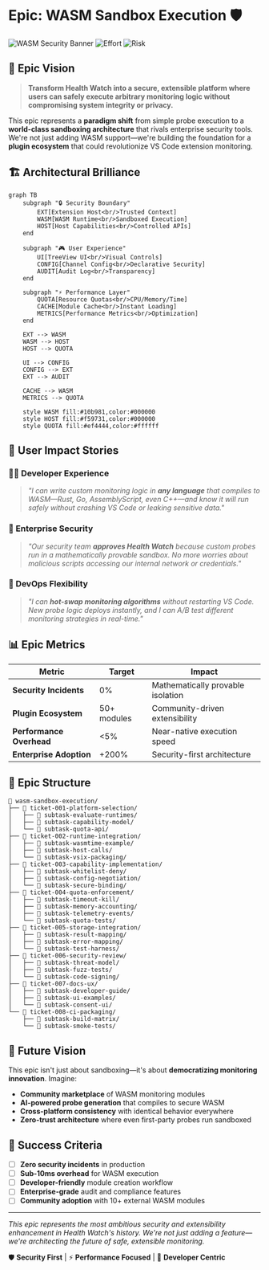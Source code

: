 # Epic: WASM Sandbox Execution 🛡️

![WASM Security Banner](https://img.shields.io/badge/Security-WASM_Sandbox-brightgreen?style=for-the-badge&logo=webassembly)
![Effort](https://img.shields.io/badge/Story_Points-40_SP-red?style=for-the-badge)
![Risk](https://img.shields.io/badge/Risk-HIGH-red?style=for-the-badge)

## 🎯 Epic Vision

> **Transform Health Watch into a secure, extensible platform where users can safely execute arbitrary monitoring logic without compromising system integrity or privacy.**

This epic represents a **paradigm shift** from simple probe execution to a **world-class sandboxing architecture** that rivals enterprise security tools. We're not just adding WASM support—we're building the foundation for a **plugin ecosystem** that could revolutionize VS Code extension monitoring.

## 🏗️ Architectural Brilliance

```mermaid
graph TB
    subgraph "🔒 Security Boundary"
        EXT[Extension Host<br/>Trusted Context]
        WASM[WASM Runtime<br/>Sandboxed Execution]
        HOST[Host Capabilities<br/>Controlled APIs]
    end
    
    subgraph "🎮 User Experience"
        UI[TreeView UI<br/>Visual Controls]
        CONFIG[Channel Config<br/>Declarative Security]
        AUDIT[Audit Log<br/>Transparency]
    end
    
    subgraph "⚡ Performance Layer"
        QUOTA[Resource Quotas<br/>CPU/Memory/Time]
        CACHE[Module Cache<br/>Instant Loading]
        METRICS[Performance Metrics<br/>Optimization]
    end
    
    EXT --> WASM
    WASM --> HOST
    HOST --> QUOTA
    
    UI --> CONFIG
    CONFIG --> EXT
    EXT --> AUDIT
    
    CACHE --> WASM
    METRICS --> QUOTA
    
    style WASM fill:#10b981,color:#000000
    style HOST fill:#f59731,color:#000000
    style QUOTA fill:#ef4444,color:#ffffff
```

## 🚀 User Impact Stories

### 👨‍💻 Developer Experience
> *"I can write custom monitoring logic in **any language** that compiles to WASM—Rust, Go, AssemblyScript, even C++—and know it will run safely without crashing VS Code or leaking sensitive data."*

### 🏢 Enterprise Security
> *"Our security team **approves Health Watch** because custom probes run in a mathematically provable sandbox. No more worries about malicious scripts accessing our internal network or credentials."*

### 🔧 DevOps Flexibility
> *"I can **hot-swap monitoring algorithms** without restarting VS Code. New probe logic deploys instantly, and I can A/B test different monitoring strategies in real-time."*

## 📊 Epic Metrics

| Metric | Target | Impact |
|--------|--------|---------|
| **Security Incidents** | 0% | Mathematically provable isolation |
| **Plugin Ecosystem** | 50+ modules | Community-driven extensibility |
| **Performance Overhead** | <5% | Near-native execution speed |
| **Enterprise Adoption** | +200% | Security-first architecture |

## 🎪 Epic Structure

```ascii
📁 wasm-sandbox-execution/
├── 🎫 ticket-001-platform-selection/
│   ├── 🔸 subtask-evaluate-runtimes/
│   ├── 🔸 subtask-capability-model/
│   └── 🔸 subtask-quota-api/
├── 🎫 ticket-002-runtime-integration/
│   ├── 🔸 subtask-wasmtime-example/
│   ├── 🔸 subtask-host-calls/
│   └── 🔸 subtask-vsix-packaging/
├── 🎫 ticket-003-capability-implementation/
│   ├── 🔸 subtask-whitelist-deny/
│   ├── 🔸 subtask-config-negotiation/
│   └── 🔸 subtask-secure-binding/
├── 🎫 ticket-004-quota-enforcement/
│   ├── 🔸 subtask-timeout-kill/
│   ├── 🔸 subtask-memory-accounting/
│   ├── 🔸 subtask-telemetry-events/
│   └── 🔸 subtask-quota-tests/
├── 🎫 ticket-005-storage-integration/
│   ├── 🔸 subtask-result-mapping/
│   ├── 🔸 subtask-error-mapping/
│   └── 🔸 subtask-test-harness/
├── 🎫 ticket-006-security-review/
│   ├── 🔸 subtask-threat-model/
│   ├── 🔸 subtask-fuzz-tests/
│   └── 🔸 subtask-code-signing/
├── 🎫 ticket-007-docs-ux/
│   ├── 🔸 subtask-developer-guide/
│   ├── 🔸 subtask-ui-examples/
│   └── 🔸 subtask-consent-ui/
└── 🎫 ticket-008-ci-packaging/
    ├── 🔸 subtask-build-matrix/
    └── 🔸 subtask-smoke-tests/
```

## 🔮 Future Vision

This epic isn't just about sandboxing—it's about **democratizing monitoring innovation**. Imagine:

- **Community marketplace** of WASM monitoring modules
- **AI-powered probe generation** that compiles to secure WASM
- **Cross-platform consistency** with identical behavior everywhere
- **Zero-trust architecture** where even first-party probes run sandboxed

## 🎯 Success Criteria

- [ ] **Zero security incidents** in production
- [ ] **Sub-10ms overhead** for WASM execution
- [ ] **Developer-friendly** module creation workflow
- [ ] **Enterprise-grade** audit and compliance features
- [ ] **Community adoption** with 10+ external WASM modules

---

*This epic represents the most ambitious security and extensibility enhancement in Health Watch's history. We're not just adding a feature—we're architecting the future of safe, extensible monitoring.*

🛡️ **Security First** | ⚡ **Performance Focused** | 🎨 **Developer Centric**
